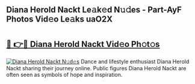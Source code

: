 ## Diana Herold Nackt Le𝚊k𝚎d N𝚞𝚍es - Part-AyF Photos Vid𝚎o Le𝚊ks uaO2X

# <h2><a href="http://fb79b7x.evod.top/?m=Diana+Herold+Nackt">🔗 👉🔴 Diana Herold Nackt Vid𝚎o Ph𝚘t𝚘s</a></h2>

[![Diana Herold Nackt N𝚞d𝚎s](https://i.imgur.com/8V9OHl7.gif)](http://fb79b7x.evod.top/?m=Diana+Herold+Nackt)
Dance and lifestyle enthusiast Diana Herold Nackt sharing their journey online. Public figures Diana Herold Nackt are often seen as symbols of hope and inspiration. 
